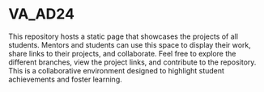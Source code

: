 # VA_AD24
This repository hosts a static page that showcases the projects of all students. Mentors and students can use this space to display their work, share links to their projects, and collaborate. Feel free to explore the different branches, view the project links, and contribute to the repository. This is a collaborative environment designed to highlight student achievements and foster learning.
